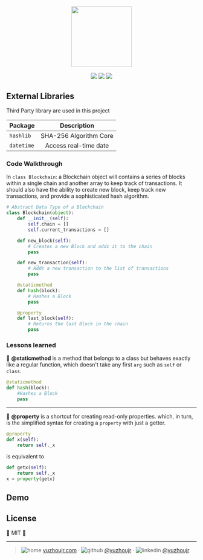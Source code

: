 <h3 style="text-align:center;font-weight: 300;" align="center">
  <img src="http://yuzhoujr.com/logo/blockMaster.png" width="160px">
</h3>

<p align="center">
  <img src="https://img.shields.io/badge/license-MIT-yellow.svg?style=flat-square">
  <img src="https://img.shields.io/badge/downloads-0k-yellow.svg?style=flat-square">
  <img src="https://img.shields.io/badge/build-passing-yellow.svg?style=flat-square">
</p>


>

<!-- ## Features -->

 ## External Libraries

Third Party library are used in this project

Package    |      Description
---------- | :--------------------:
`hashlib`  | SHA-256 Algorithm Core
`datetime` | Access real-time date

<!-- ## Getting Started

### Run -->

<!-- ```bash
``` -->

### Code Walkthrough
In `class Blockchain`: a Blockchain object will contains a series of blocks within a single chain and another array to keep track of transactions. It should also have the ability to create new block, keep track new transactions, and provide a sophisticated hash algorithm.

```python
# Abstract Data Type of a Blockchain
class Blockchain(object):
    def __init__(self):
        self.chain = []
        self.current_transactions = []

    def new_block(self):
        # Creates a new Block and adds it to the chain
        pass

    def new_transaction(self):
        # Adds a new transaction to the list of transactions
        pass

    @staticmethod
    def hash(block):
        # Hashes a Block
        pass

    @property
    def last_block(self):
        # Returns the last Block in the chain
        pass
```

### Lessons learned

🐌 **@staticmethod** is a method that belongs to a class but behaves exactly like a regular function, which doesn't take any first `arg` such as `self` or `class`.

```python
@staticmethod
def hash(block):
    #Hashes a Block
    pass
```

--------------------------------------------------------------------------------

🍜 **@property** is a shortcut for creating read-only properties. which, in turn, is the simplified syntax for creating a `property` with just a getter.

```python
@property
def x(self):
    return self._x
```

is equivalent to

```python
def getx(self):
    return self._x
x = property(getx)
```

## Demo

## License

🌱 MIT 🌱

--------------------------------------------------------------------------------

> ![home](http://yuzhoujr.com/emoji/home.svg) [yuzhoujr.com](http://www.yuzhoujr.com) · ![github](http://yuzhoujr.com/emoji/github.svg) [@yuzhoujr](https://github.com/yuzhoujr) · ![linkedin](http://yuzhoujr.com/emoji/linkedin.svg) [@yuzhoujr](https://linkedin.com/in/yuzhoujr)
